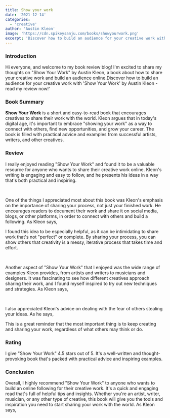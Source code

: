 ```yaml
---
title: Show your work
date: '2021-12-14'
categories:
  - 'creative'
author: 'Austin Kleon'
image: 'https://cdn.spikeysanju.com/books/showyourwork.png'
excerpt: 'Discover how to build an audience for your creative work with Show Your Work by Austin Kleon - read my review now!'
---
```


<script lang="ts">
	import Quote from '$lib/components/quote/Quote.svelte';
</script>

### Introduction

Hi everyone, and welcome to my book review blog! I'm excited to share my thoughts on "Show Your Work" by Austin Kleon, a book about how to share your creative work and build an audience online.Discover how to build an audience for your creative work with 'Show Your Work' by Austin Kleon - read my review now!'

### Book Summary

**Show Your Work** is a short and easy-to-read book that encourages creatives to share their work with the world. Kleon argues that in today's digital age, it's important to embrace "showing your work" as a way to connect with others, find new opportunities, and grow your career. The book is filled with practical advice and examples from successful artists, writers, and other creatives.

### Review

I really enjoyed reading "Show Your Work" and found it to be a valuable resource for anyone who wants to share their creative work online. Kleon's writing is engaging and easy to follow, and he presents his ideas in a way that's both practical and inspiring.

<br/>

One of the things I appreciated most about this book was Kleon's emphasis on the importance of sharing your process, not just your finished work. He encourages readers to document their work and share it on social media, blogs, or other platforms, in order to connect with others and build a following. As Kleon says,


<Quote
    		quote="Become a documentarian of what you do, and why you do it."
    		author="Austin Kleon"
    		borderColor="border-yellow-300"
    		textColor="text-gray-900"
    	/>

I found this idea to be especially helpful, as it can be intimidating to share work that's not "perfect" or complete. By sharing your process, you can show others that creativity is a messy, iterative process that takes time and effort.

<br/>

Another aspect of "Show Your Work" that I enjoyed was the wide range of examples Kleon provides, from artists and writers to musicians and designers. It was fascinating to see how different creatives approach sharing their work, and I found myself inspired to try out new techniques and strategies. As Kleon says,

<Quote
    		quote="Share what you love, and the people who love the same things will find you."
    		author="Austin Kleon"
    		borderColor="border-yellow-300"
    		textColor="text-gray-900"
    	/>

<br/>

I also appreciated Kleon's advice on dealing with the fear of others stealing your ideas. As he says,
<Quote
    		quote="Don’t worry about people stealing your ideas. If your ideas are any good, you’ll have to ram them down people’s throats."
    		author="Austin Kleon"
    		borderColor="border-yellow-300"
    		textColor="text-gray-900"
    	/>

This is a great reminder that the most important thing is to keep creating and sharing your work, regardless of what others may think or do.

### Rating

I give "Show Your Work" 4.5 stars out of 5. It's a well-written and thought-provoking book that's packed with practical advice and inspiring examples.

### Conclusion

Overall, I highly recommend "Show Your Work" to anyone who wants to build an online following for their creative work. It's a quick and engaging read that's full of helpful tips and insights. Whether you're an artist, writer, musician, or any other type of creative, this book will give you the tools and inspiration you need to start sharing your work with the world. As Kleon says,

<Quote
    		quote="Be open, generous, brave. Show your work, then show some more. Create a feedback loop and learn from the people who care about your stuff."
    		author="Austin Kleon"
    		borderColor="border-yellow-300"
    		textColor="text-gray-900"
    	/>
<br/>
